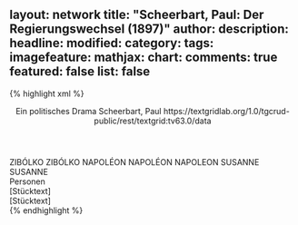 layout: network
title: "Scheerbart, Paul: Der Regierungswechsel (1897)"
author:
description:
headline:
modified:
category:
tags:
imagefeature:
mathjax:
chart:
comments: true
featured: false
list: false
---
{% highlight xml %}
<?xml-model href="https://raw.githubusercontent.com/DLiNa/project/master/rules/lina.rnc"?><?xml-model href="https://raw.githubusercontent.com/DLiNa/project/master/rules/lina.sch"?>
<play xmlns="http://lina.digital">
  <header>
    <title>Der Regierungswechsel</title>
  	<subtitle>Ein politisches Drama</subtitle>
    <author>Scheerbart, Paul</author>
  	<date when="1897" type="print"/>
  	<source>https://textgridlab.org/1.0/tgcrud-public/rest/textgrid:tv63.0/data</source>
  </header>
  <personae>
    <character>
      <name>ZIBÓLKO</name>
      <alias xml:id="zibólko">
        <name>ZIBÓLKO</name>
      </alias>
    </character>
    <character>
      <name>NAPOLÉON</name>
      <alias xml:id="napoléon">
        <name>NAPOLÉON</name>
      </alias>
    	<alias xml:id="napoleon">
    		<name>NAPOLEON</name>
    	</alias>
    </character>
    <character>
      <name>SUSANNE</name>
      <alias xml:id="susanne">
        <name>SUSANNE</name>
      </alias>
    </character>
  </personae>
  <text>
    <div>
      <head>Personen</head>
    </div>
    <div>
      <head>[Stücktext]</head>
      <div>
        <head>[Stücktext]</head>
        <sp who="#zibólko">
          <amount n="29" unit="speech_acts"/>
          <amount n="804" unit="words"/>
          <amount n="19" unit="lines"/>
          <amount n="4698" unit="chars"/>
        </sp>
        <sp who="#napoléon">
          <amount n="16" unit="speech_acts"/>
          <amount n="316" unit="words"/>
          <amount n="10" unit="lines"/>
          <amount n="1873" unit="chars"/>
        </sp>
        <sp who="#susanne">
          <amount n="18" unit="speech_acts"/>
          <amount n="257" unit="words"/>
          <amount n="12" unit="lines"/>
          <amount n="1446" unit="chars"/>
        </sp>
        <sp who="#napoleon">
          <amount n="1" unit="speech_acts"/>
          <amount n="2" unit="words"/>
          <amount n="1" unit="lines"/>
          <amount n="10" unit="chars"/>
        </sp>
      </div>
    </div>
  </text>
</play>
{% endhighlight %}